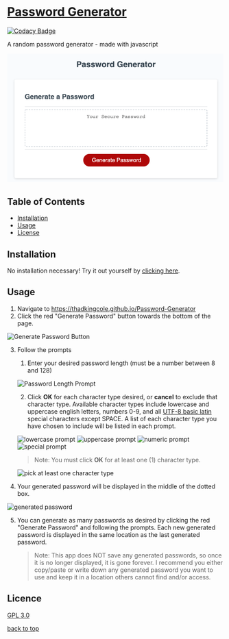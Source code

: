 # [Password Generator](https://thadkingcole.github.io/Password-Generator)
[![Codacy Badge](https://app.codacy.com/project/badge/Grade/744b35c392334abe98a8f66e7d649f3c)](https://www.codacy.com/manual/thadkingcole/Password-Generator?utm_source=github.com&amp;utm_medium=referral&amp;utm_content=thadkingcole/Password-Generator&amp;utm_campaign=Badge_Grade)

A random password generator - made with javascript

[![screenshot](./Assets/Screenshots/01_mainPage.png)](https://thadkingcole.github.io/Password-Generator/)

## Table of Contents

* [Installation](#Installation)
* [Usage](#Usage)
* [License](#License)

## Installation

No installation necessary! Try it out yourself by [clicking here](https://thadkingcole.github.io/Password-Generator/).

## Usage

1. Navigate to <https://thadkingcole.github.io/Password-Generator>
2. Click the red "Generate Password" button towards the bottom of the page.

![Generate Password Button](./Assets/Screenshots/02_generatePasswordBtn.png)

3. Follow the prompts
    1. Enter your desired password length (must be a number between 8 and 128)

    ![Password Length Prompt](./Assets/Screenshots/03_passwordLengthPrompt.png)

    2. Click **OK** for each character type desired, or **cancel** to exclude that character type. Available character types include lowercase and uppercase english letters, numbers 0-9, and all [UTF-8 basic latin](https://www.w3schools.com/charsets/ref_utf_basic_latin.asp) special characters except SPACE. A list of each character type you have chosen to include will be listed in each prompt.

    ![lowercase prompt](./Assets/Screenshots/04_lowercase.png)
    ![uppercase prompt](./Assets/Screenshots/05_uppercase.png)
    ![numeric prompt](./Assets/Screenshots/06_numeric.png)
    ![special prompt](./Assets/Screenshots/07_special.png)

    >Note: You must click **OK** for at least one (1) character type.

    ![pick at least one character type](./Assets/Screenshots/08_pick1.png)

4. Your generated password will be displayed in the middle of the dotted box.

![generated password](./Assets/Screenshots/09_passwordDisplay.png)

5. You can generate as many passwords as desired by clicking the red "Generate Password" and following the prompts. Each new generated password is displayed in the same location as the last generated password.

    >Note: This app does NOT save any generated passwords, so once it is no longer displayed, it is gone forever. I recommend you either copy/paste or write down any generated password you want to use and keep it in a location others cannot find and/or access.

## Licence

[GPL 3.0](LICENSE)

[back to top](#Password-Generator)